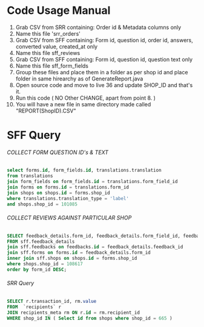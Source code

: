 #  Code Usage Manual

 1. Grab CSV from SRR containing: Order id & Metadata columns only
 2. Name this file 'srr_orders'
 3. Grab CSV from SFF containing: Form id, question id, order id, answers, converted value, created_at only
 4. Name this file sff_reviews
 5. Grab CSV from SFF containing: Form id, question id, question text only
 6. Name this file sff_form_fields
 7. Group these files and place them in a folder as per shop id and place folder in same hirearchy as of GenerateReport.java
 8. Open source code and move to live 36 and update SHOP_ID and that's it.
 9. Run this code ( NO Other CHANGE, apart from point 8. )
 10. You will have a new file in same directory made called "REPORT(ShopID).CSV"
 
# SFF Query

###### COLLECT FORM QUESTION ID's & TEXT

```sql
select forms.id, form_fields.id, translations.translation
from translations
join form_fields on form_fields.id = translations.form_field_id
join forms on forms.id = translations.form_id
join shops on shops.id = forms.shop_id
where translations.translation_type = 'label'
and shops.shop_id = 101085
```


###### COLLECT REVIEWS AGAINST PARTICULAR SHOP

```sql
SELECT feedback_details.form_id, feedback_details.form_field_id, feedbacks.order_id, feedback_details.answer, feedback_details.rating_converted_value, feedback_details.created_at
FROM sff.feedback_details
join sff.feedbacks on feedbacks.id = feedback_details.feedback_id
join sff.forms on forms.id = feedback_details.form_id
inner join sff.shops on shops.id = forms.shop_id
where shops.shop_id = 108617
order by form_id DESC;
```
###### SRR Query
```sql
SELECT r.transaction_id, rm.value
FROM  `recipients` r
JOIN recipients_meta rm ON r.id = rm.recipient_id
WHERE shop_id IN ( Select id from shops where shop_id = 665 )
```